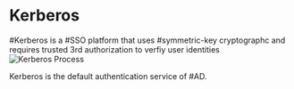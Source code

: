 # Kerberos

#Kerberos is a #SSO platform that uses #symmetric-key cryptographc and requires trusted 3rd authorization to verfiy user identities
![Kerberos Process](https://i.imgur.com/nnsV5NM.png)

Kerberos is the default authentication service of #AD. 